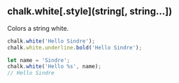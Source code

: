 ## chalk.white[.style](string[, string...])

Colors a string white.

```js
chalk.white('Hello Sindre');
chalk.white.underline.bold('Hello Sindre');

let name = 'Sindre';
chalk.white('Hello %s', name);
// Hello Sindre
```